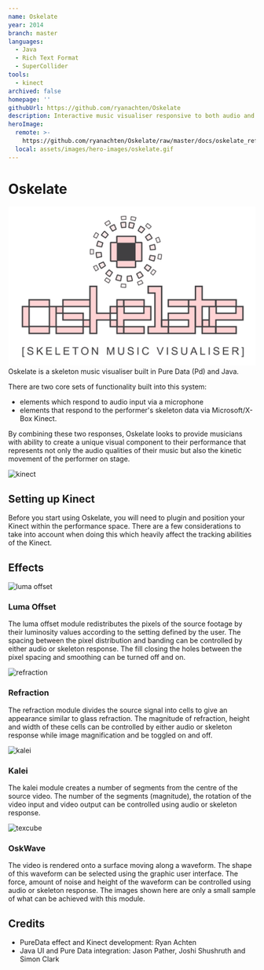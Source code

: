 ```yaml
---
name: Oskelate
year: 2014
branch: master
languages:
  - Java
  - Rich Text Format
  - SuperCollider
tools:
  - kinect
archived: false
homepage: ''
githubUrl: https://github.com/ryanachten/Oskelate
description: Interactive music visualiser responsive to both audio and performer
heroImage:
  remote: >-
    https://github.com/ryanachten/Oskelate/raw/master/docs/oskelate_refraction.gif
  local: assets/images/hero-images/oskelate.gif
---
```

# Oskelate

![heading](https://github.com/ryanachten/Oskelate/raw/master/docs/oskelate_header.png)
Oskelate is a skeleton music visualiser built in Pure Data (Pd) and Java.

There are two core sets of functionality built into this system:

- elements which respond to audio input via a microphone
- elements that respond to the performer's skeleton data via Microsoft/X-Box Kinect.

By combining these two responses, Oskelate looks to provide musicians with ability to create a unique visual component to their performance that represents not only the audio qualities of their music but also the kinetic movement of the performer on stage.

![kinect](https://github.com/ryanachten/Oskelate/raw/master/docs/oskelate_kinect.gif)

## Setting up Kinect

Before you start using Oskelate, you will need to plugin and position your Kinect within the performance space. There are a few considerations to take into account when doing this which heavily affect the tracking abilities of the Kinect.

## Effects

![luma offset](https://github.com/ryanachten/Oskelate/raw/master/docs/oskelate_luma.gif)

### Luma Offset

The luma offset module redistributes the pixels of the source footage by their luminosity values according to the setting defined by the user. The spacing between the pixel distribution and banding can be controlled by either audio or skeleton response. The fill closing the holes between the pixel spacing and smoothing can be turned off and on.

![refraction](https://github.com/ryanachten/Oskelate/raw/master/docs/oskelate_refraction.gif)

### Refraction

The refraction module divides the source signal into cells to give an appearance similar to glass refraction. The magnitude of refraction, height and width of these cells can be controlled by either audio or skeleton response while image magnification and be toggled on and off.

![kalei](https://github.com/ryanachten/Oskelate/raw/master/docs/oskelate_kalei.gif)

### Kalei

The kalei module creates a number of segments from the centre of the source video. The number of the segments (magnitude), the rotation of the video input and video output can be controlled using audio or skeleton response.

![texcube](https://github.com/ryanachten/Oskelate/raw/master/docs/oskelate_oskwave.gif)

### OskWave

The video is rendered onto a surface moving along a waveform. The shape of this waveform can be selected using the graphic user interface. The force, amount of noise and height of the waveform can be controlled using audio or skeleton response. The images shown here are only a small sample of what can be achieved with this module.

## Credits

- PureData effect and Kinect development: Ryan Achten
- Java UI and Pure Data integration: Jason Pather, Joshi Shushruth and Simon Clark
